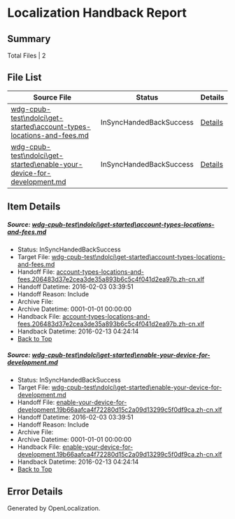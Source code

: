 # <a name='report-top'></a> Localization Handback Report

## Summary
 Total Files | 2

## File List
 Source File | Status | Details 
 ----------- | ------ | ------- 
 [wdg-cpub-test\ndolci\get-started\account-types-locations-and-fees.md](https://github.com/OpenLocalizationOrg/wdg-cpub-test/blob/b61661d97fbb86da1bb70c583b758ef90a639930/wdg-cpub-test/ndolci/get-started/account-types-locations-and-fees.md) | InSyncHandedBackSuccess | [Details](#a811782d50fa2fa17af563769176befbe4cdc15f139)
 [wdg-cpub-test\ndolci\get-started\enable-your-device-for-development.md](https://github.com/OpenLocalizationOrg/wdg-cpub-test/blob/b61661d97fbb86da1bb70c583b758ef90a639930/wdg-cpub-test/ndolci/get-started/enable-your-device-for-development.md) | InSyncHandedBackSuccess | [Details](#c3371241a87d4d18e6ecca12cf9a004a185b7b3b143)

## Item Details
##### <a name='a811782d50fa2fa17af563769176befbe4cdc15f139'></a> Source: [wdg-cpub-test\ndolci\get-started\account-types-locations-and-fees.md](https://github.com/OpenLocalizationOrg/wdg-cpub-test/blob/b61661d97fbb86da1bb70c583b758ef90a639930/wdg-cpub-test/ndolci/get-started/account-types-locations-and-fees.md)
* Status: InSyncHandedBackSuccess
* Target File: [wdg-cpub-test\ndolci\get-started\account-types-locations-and-fees.md](https://github.com/OpenLocalizationOrg/wdg-cpub-test.zh-cn/blob/fa5aa857cac526d6e90c9bbe462635c5dea644a2/wdg-cpub-test/ndolci/get-started/account-types-locations-and-fees.md)
* Handoff File: [account-types-locations-and-fees.206483d37e2cea3de35a893b6c5c4f041d2ea97b.zh-cn.xlf](https://github.com/OpenLocalizationOrg/olhandoff/blob/53b20cec6e4241aac028306225c2747cb8f4fa0c/ol-handoff/OpenLocalizationOrg/wdg-cpub-test.zh-cn/master/account-types-locations-and-fees.206483d37e2cea3de35a893b6c5c4f041d2ea97b.zh-cn.xlf)
* Handoff Datetime: 2016-02-03 03:39:51
* Handoff Reason: Include
* Archive File: 
* Archive Datetime: 0001-01-01 00:00:00
* Handback File: [account-types-locations-and-fees.206483d37e2cea3de35a893b6c5c4f041d2ea97b.zh-cn.xlf](https://github.com/OpenLocalizationOrg/olhandback/blob/2b814e07d99e4b0a9e33ed263ac8bbef1d7d576f/ol-handback/OpenLocalizationOrg/wdg-cpub-test.zh-cn/master/account-types-locations-and-fees.206483d37e2cea3de35a893b6c5c4f041d2ea97b.zh-cn.xlf)
* Handback Datetime: 2016-02-13 04:24:14
* [Back to Top](#report-top)

##### <a name='c3371241a87d4d18e6ecca12cf9a004a185b7b3b143'></a> Source: [wdg-cpub-test\ndolci\get-started\enable-your-device-for-development.md](https://github.com/OpenLocalizationOrg/wdg-cpub-test/blob/b61661d97fbb86da1bb70c583b758ef90a639930/wdg-cpub-test/ndolci/get-started/enable-your-device-for-development.md)
* Status: InSyncHandedBackSuccess
* Target File: [wdg-cpub-test\ndolci\get-started\enable-your-device-for-development.md](https://github.com/OpenLocalizationOrg/wdg-cpub-test.zh-cn/blob/fa5aa857cac526d6e90c9bbe462635c5dea644a2/wdg-cpub-test/ndolci/get-started/enable-your-device-for-development.md)
* Handoff File: [enable-your-device-for-development.19b66aafca4f72280d15c2a09d13299c5f0df9ca.zh-cn.xlf](https://github.com/OpenLocalizationOrg/olhandoff/blob/53b20cec6e4241aac028306225c2747cb8f4fa0c/ol-handoff/OpenLocalizationOrg/wdg-cpub-test.zh-cn/master/enable-your-device-for-development.19b66aafca4f72280d15c2a09d13299c5f0df9ca.zh-cn.xlf)
* Handoff Datetime: 2016-02-03 03:39:51
* Handoff Reason: Include
* Archive File: 
* Archive Datetime: 0001-01-01 00:00:00
* Handback File: [enable-your-device-for-development.19b66aafca4f72280d15c2a09d13299c5f0df9ca.zh-cn.xlf](https://github.com/OpenLocalizationOrg/olhandback/blob/2b814e07d99e4b0a9e33ed263ac8bbef1d7d576f/ol-handback/OpenLocalizationOrg/wdg-cpub-test.zh-cn/master/enable-your-device-for-development.19b66aafca4f72280d15c2a09d13299c5f0df9ca.zh-cn.xlf)
* Handback Datetime: 2016-02-13 04:24:14
* [Back to Top](#report-top)


## Error Details

Generated by OpenLocalization.
